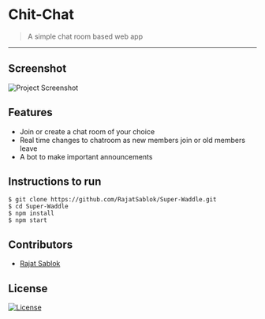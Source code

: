 # Chit-Chat

> <Subtitle>
> A simple chat room based web app

---

<!-- [![DOCS](https://img.shields.io/badge/Documentation-see%20docs-green?style=flat-square&logo=appveyor)](https://documenter.getpostman.com/view/8339014/Szzq5vWo) -->

<!-- [![UI ](https://img.shields.io/badge/User%20Interface-Link%20to%20UI-orange?style=flat-square&logo=appveyor)](INSERT_UI_LINK_HERE) -->

## Screenshot

![Project Screenshot](https://ibb.co/bPMG9wq)

## Features

- Join or create a chat room of your choice
- Real time changes to chatroom as new members join or old members leave
- A bot to make important announcements

## Instructions to run

```
$ git clone https://github.com/RajatSablok/Super-Waddle.git
$ cd Super-Waddle
$ npm install
$ npm start
```

## Contributors

- <a href="https://github.com/RajatSablok">Rajat Sablok</a>

## License

[![License](http://img.shields.io/:license-mit-blue.svg?style=flat-square)](http://badges.mit-license.org)
